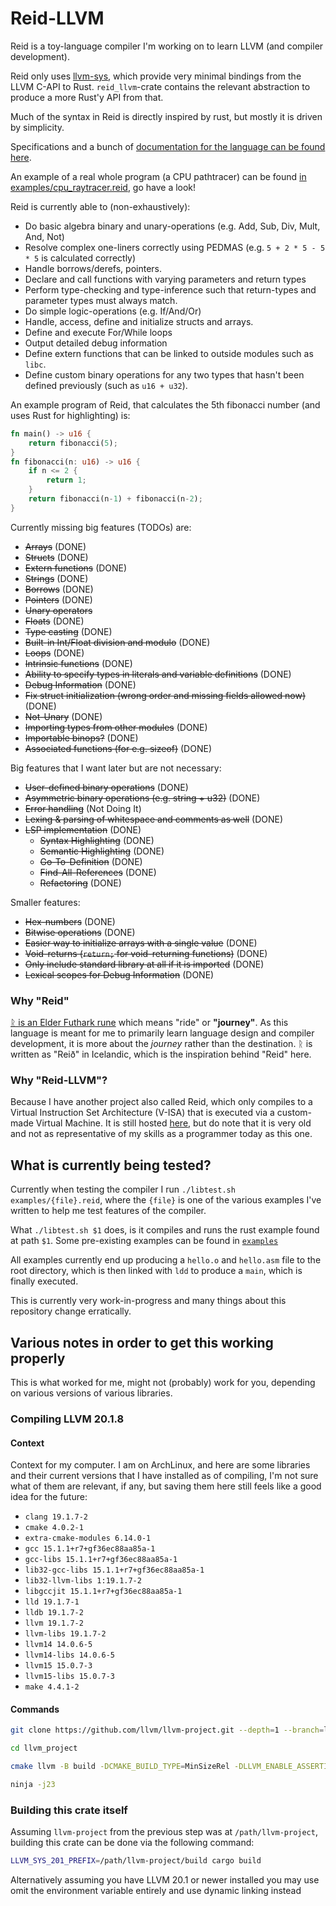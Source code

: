 # Reid-LLVM
Reid is a toy-language compiler I'm working on to learn LLVM (and compiler
development).

Reid only uses [llvm-sys](https://gitlab.com/taricorp/llvm-sys.rs), which
provide very minimal bindings from the LLVM C-API to Rust. `reid_llvm`-crate
contains the relevant abstraction to produce a more Rust'y API from that.

Much of the syntax in Reid is directly inspired by rust, but mostly it is driven
by simplicity.

Specifications and a bunch of [documentation for the language can be found
here](./documentation/).

An example of a real whole program (a CPU pathtracer) can be found [in
examples/cpu_raytracer.reid](./examples/cpu_raytracer.reid), go have a look!

Reid is currently able to (non-exhaustively):
- Do basic algebra binary and unary-operations (e.g. Add, Sub, Div, Mult, And,
  Not)
- Resolve complex one-liners correctly using PEDMAS (e.g. `5 + 2 * 5 - 5 *
  5` is calculated correctly)
- Handle borrows/derefs, pointers.
- Declare and call functions with varying parameters and return types
- Perform type-checking and type-inference such that return-types and
  parameter types must always match.
- Do simple logic-operations (e.g. If/And/Or)
- Handle, access, define and initialize structs and arrays.
- Define and execute For/While loops
- Output detailed debug information
- Define extern functions that can be linked to outside modules such as `libc`.
- Define custom binary operations for any two types that hasn't been defined
  previously (such as `u16 + u32`).


An example program of Reid, that calculates the 5th fibonacci number (and uses
Rust for highlighting) is:
```rust
fn main() -> u16 {
    return fibonacci(5);
}
fn fibonacci(n: u16) -> u16 {
    if n <= 2 {
        return 1;
    }
    return fibonacci(n-1) + fibonacci(n-2);
}
```

Currently missing big features (TODOs) are:
- ~~Arrays~~ (DONE)
- ~~Structs~~ (DONE)
- ~~Extern functions~~ (DONE)
- ~~Strings~~ (DONE)
- ~~Borrows~~ (DONE)
- ~~Pointers~~ (DONE)
- ~~Unary operators~~
- ~~Floats~~ (DONE)
- ~~Type casting~~ (DONE)
- ~~Built-in Int/Float division and modulo~~ (DONE)
- ~~Loops~~ (DONE)
- ~~Intrinsic functions~~ (DONE)
- ~~Ability to specify types in literals and variable definitions~~ (DONE)
- ~~Debug Information~~ (DONE)
- ~~Fix struct initialization (wrong order and missing fields allowed now)~~ (DONE)
- ~~Not-Unary~~ (DONE)
- ~~Importing types from other modules~~ (DONE)
- ~~Importable binops?~~ (DONE)
- ~~Associated functions (for e.g. sizeof)~~ (DONE)

Big features that I want later but are not necessary:
- ~~User-defined binary operations~~ (DONE)
- ~~Asymmetric binary operations (e.g. string + u32)~~ (DONE)
- ~~Error handling~~ (Not Doing It)
- ~~Lexing & parsing of whitespace and comments as well~~ (DONE)
- ~~LSP implementation~~ (DONE) 
  - ~~Syntax Highlighting~~ (DONE)
  - ~~Semantic Highlighting~~ (DONE)
  - ~~Go-To-Definition~~ (DONE)
  - ~~Find-All-References~~ (DONE)
  - ~~Refactoring~~ (DONE)

Smaller features:
- ~~Hex-numbers~~ (DONE)
- ~~Bitwise operations~~ (DONE)
- ~~Easier way to initialize arrays with a single value~~ (DONE)
- ~~Void-returns (`return;` for void-returning functions)~~ (DONE)
- ~~Only include standard library at all if it is imported~~ (DONE)
- ~~Lexical scopes for Debug Information~~ (DONE)

### Why "Reid"

[ᚱ is an Elder Futhark rune](https://en.wikipedia.org/wiki/Raido) which means
"ride" or **"journey"**. As this language is meant for me to primarily learn
language design and compiler development, it is more about the *journey* rather
than the destination. ᚱ is written as "Reið" in Icelandic, which is the
inspiration behind "Reid" here.

### Why "Reid-LLVM"?

Because I have another project also called Reid, which only compiles to a
Virtual Instruction Set Architecture (V-ISA) that is executed via a custom-made
Virtual Machine. It is still hosted
[here](https://git.teascade.net/teascade/reid), but do note that it is very old
and not as representative of my skills as a programmer today as this one.

## What is currently being tested?

Currently when testing the compiler I run `./libtest.sh examples/{file}.reid`,
where the `{file}` is one of the various examples I've written to help me test
features of the compiler.

What `./libtest.sh $1` does, is it compiles and runs the rust example found at
path `$1`. Some pre-existing examples can be found in [`examples`](./examples)

All examples currently end up producing a `hello.o` and `hello.asm` file to the
root directory, which is then linked with `ldd` to produce a `main`, which is
finally executed.

This is currently very work-in-progress and many things about this repository
change erratically.

## Various notes in order to get this working properly
This is what worked for me, might not (probably) work for you, depending on
various versions of various libraries.

### Compiling LLVM 20.1.8

#### Context
Context for my computer. I am on ArchLinux, and here are some libraries and
their current versions that I have installed as of compiling, I'm not sure what
of them are relevant, if any, but saving them here still feels like a good idea
for the future:
- `clang 19.1.7-2`
- `cmake 4.0.2-1`
- `extra-cmake-modules 6.14.0-1`
- `gcc 15.1.1+r7+gf36ec88aa85a-1`
- `gcc-libs 15.1.1+r7+gf36ec88aa85a-1`
- `lib32-gcc-libs 15.1.1+r7+gf36ec88aa85a-1`
- `lib32-llvm-libs 1:19.1.7-2`
- `libgccjit 15.1.1+r7+gf36ec88aa85a-1`
- `lld 19.1.7-1`
- `lldb 19.1.7-2`
- `llvm 19.1.7-2`
- `llvm-libs 19.1.7-2`
- `llvm14 14.0.6-5`
- `llvm14-libs 14.0.6-5`
- `llvm15 15.0.7-3`
- `llvm15-libs 15.0.7-3`
- `make 4.4.1-2`


#### Commands

```sh
git clone https://github.com/llvm/llvm-project.git --depth=1 --branch=llvmorg-20.1.8

cd llvm_project

cmake llvm -B build -DCMAKE_BUILD_TYPE=MinSizeRel -DLLVM_ENABLE_ASSERTIONS=ON -DLLVM_INCLUDE_TESTS=OFF -DLLVM_BUILD_BENCHMARKS=OFF -G Ninja -DLLVM_USE_LINKER="ld.lld" -DLLVM_PARALLEL_LINK_JOBS=8

ninja -j23
```

### Building this crate itself

Assuming `llvm-project` from the previous step was at
`/path/llvm-project`, building this crate can be done via the following command:

```sh
LLVM_SYS_201_PREFIX=/path/llvm-project/build cargo build
```

Alternatively assuming you have LLVM 20.1 or newer installed you may use omit
the environment variable entirely and use dynamic linking instead